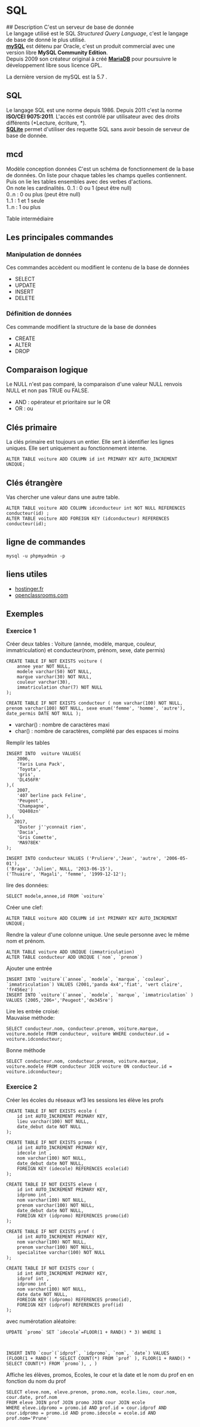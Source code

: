 # SQL
## Description
C'est un serveur de base de donnée  
Le langage utilisé est le SQL *Structured Query Language*, c'est le langage de base de donné le plus utilisé.  
**[mySQL](https://www.mysql.com/)** est détenu par Oracle, c'est un produit commercial avec une version libre **MySQL Community Edition**.  
Depuis 2009 son créateur original à créé **[MariaDB](https://mariadb.com/)** pour poursuivre le développement libre sous licence GPL.

La dernière version de mySQL est la 5.7 .

## SQL
Le langage SQL est une norme depuis 1986. Depuis 2011 c'est la norme **ISO/CEI 9075:2011**.
L'accès est contrôlé par utilisateur avec des droits différents (*Lecture, écriture, *).  
**[SQLite](https://www.sqlite.org/index.html)** permet d'utiliser des requette SQL sans avoir besoin de serveur de base de donnée.

## mcd
Modèle conception données
C'est un schéma de fonctionnement de la base de données.
On liste pour chaque tables les champs quelles contiennent. Puis on lie les tables ensembles avec des verbes d'actions.  
On note les cardinalités.
0..1 : 0 ou 1 (peut être null)  
0..n : 0 ou plus (peut être null)  
1..1 : 1 et 1 seule  
1..n : 1 ou plus  

Table intermédiaire

## Les principales commandes
### Manipulation de données
Ces commandes accèdent ou modifient le contenu de la base de données

- SELECT
- UPDATE
- INSERT
- DELETE

### Définition de données
Ces commande modifient la structure de la base de données

- CREATE
- ALTER
- DROP

## Comparaison logique
Le NULL n'est pas comparé, la comparaison d'une valeur NULL renvois NULL et non pas TRUE ou FALSE.  

 - AND : opérateur et prioritaire sur le OR
 - OR : ou

## Clés primaire
La clés primaire est toujours un entier. Elle sert à identifier les lignes uniques. Elle sert uniquement au fonctionnement interne.

	ALTER TABLE voiture ADD COLUMN id int PRIMARY KEY AUTO_INCREMENT UNIQUE;

## Clés étrangère
Vas chercher une valeur dans une autre table.

	ALTER TABLE voiture ADD COLUMN idconducteur int NOT NULL REFERENCES conducteur(id) ;
	ALTER TABLE voiture ADD FOREIGN KEY (idconducteur) REFERENCES conducteur(id);

## ligne de commandes

	mysql -u phpmyadmin -p

## liens utiles
* [hostinger.fr](https://www.hostinger.fr/tutoriels/creer-un-utilisateur-mysql/)
* [openclassrooms.com](https://openclassrooms.com/courses/administrez-vos-bases-de-donnees-avec-mysql/creation-d-une-base-de-donnees)


## Exemples
### Exercice 1
Créer deux tables : Voiture (année, modèle, marque, couleur, immatriculation) et conducteur(nom, prénom, sexe, date permis)

	CREATE TABLE IF NOT EXISTS voiture (
		annee year NOT NULL, 
		modele varchar(50) NOT NULL,
		marque varchar(30) NOT NULL,
		couleur varchar(30),
		immatriculation char(7) NOT NULL
	);

	CREATE TABLE IF NOT EXISTS conducteur ( nom varchar(100) NOT NULL, prenom varchar(100) NOT NULL, sexe enum('femme', 'homme', 'autre'), date_permis DATE NOT NULL );

- varchar() : nombre de caractères maxi
- char() : nombre de caractères, complété par des espaces si moins

Remplir les tables

	INSERT INTO  voiture VALUES(
		2006,
		'Yaris Luna Pack',
		'Toyota',
		'gris',
		'DL456FR'
	),(
		2007,
		'407 berline pack Feline',
		'Peugeot',
		'Champagne',
		'DQ408zn'
	),(
	   2017,
		'Duster j''yconnait rien',
		'Dacia',
		'Gris Comette',
		'MA978EK'
	);

	INSERT INTO conducteur VALUES ('Pruliere','Jean', 'autre', '2006-05-01'),
	('Braga', 'Julien', NULL, '2013-06-15'),
	('Thuaire', 'Magali', 'femme', '1999-12-12');

lire des données:

	SELECT modele,annee,id FROM `voiture` 

Créer une clef:

	ALTER TABLE voiture ADD COLUMN id int PRIMARY KEY AUTO_INCREMENT UNIQUE;

Rendre la valeur d'une colonne unique. Une seule personne avec le même nom et prénom.

	ALTER TABLE voiture ADD UNIQUE (immatriculation)
	ALTER TABLE conducteur ADD UNIQUE (`nom`, `prenom`)

Ajouter une entrée

	INSERT INTO `voiture`(`annee`, `modele`, `marque`, `couleur`, `immatriculation`) VALUES (2001,'panda 4x4','fiat', 'vert claire', 'fr456ez')
	INSERT INTO `voiture`(`annee`, `modele`, `marque`, `immatriculation` ) VALUES (2005,'206+','Peugeot','de345re')

Lire les entrée croisé:  
Mauvaise méthode:

	SELECT conducteur.nom, conducteur.prenom, voiture.marque, voiture.modele FROM conducteur, voiture WHERE conducteur.id = voiture.idconducteur;

Bonne méthode

	SELECT conducteur.nom, conducteur.prenom, voiture.marque, voiture.modele FROM conducteur JOIN voiture ON conducteur.id = voiture.idconducteur;


### Exercice 2
Créer
les écoles du réseaux wf3
les sessions
les élève
les profs


	CREATE TABLE IF NOT EXISTS ecole (
		id int AUTO_INCREMENT PRIMARY KEY,
		lieu varchar(100) NOT NULL,
		date_debut date NOT NULL
	);

	CREATE TABLE IF NOT EXISTS promo (
		id int AUTO_INCREMENT PRIMARY KEY,
		idecole int ,
		nom varchar(100) NOT NULL,
		date_debut date NOT NULL,
		FOREIGN KEY (idecole) REFERENCES ecole(id)
	);

	CREATE TABLE IF NOT EXISTS eleve (
		id int AUTO_INCREMENT PRIMARY KEY,
		idpromo int ,
		nom varchar(100) NOT NULL,
		prenom varchar(100) NOT NULL,
		date_debut date NOT NULL,
		FOREIGN KEY (idpromo) REFERENCES promo(id)
	);

	CREATE TABLE IF NOT EXISTS prof (
		id int AUTO_INCREMENT PRIMARY KEY,
		nom varchar(100) NOT NULL,
		prenom varchar(100) NOT NULL,
		specialitee varchar(100) NOT NULL
	);

	CREATE TABLE IF NOT EXISTS cour (
		id int AUTO_INCREMENT PRIMARY KEY,
		idprof int ,
		idpromo int ,
		nom varchar(100) NOT NULL,
		date date NOT NULL,
		FOREIGN KEY (idpromo) REFERENCES promo(id),
		FOREIGN KEY (idprof) REFERENCES prof(id)
	);

avec numérotation aléatoire:  

	UPDATE `promo` SET `idecole`=FLOOR(1 + RAND() * 3) WHERE 1



	INSERT INTO `cour`(`idprof`, `idpromo`, `nom`, `date`) VALUES 
	(FLOOR(1 + RAND() * SELECT COUNT(*) FROM `prof` ), FLOOR(1 + RAND() * SELECT COUNT(*) FROM `promo`), , )

Affiche les élèves, promos, Ecoles, le cour et la date et le nom du prof en en fonction du nom du prof

	SELECT eleve.nom, eleve.prenom, promo.nom, ecole.lieu, cour.nom, cour.date, prof.nom 
	FROM eleve JOIN prof JOIN promo JOIN cour JOIN ecole 
	WHERE eleve.idpromo = promo.id AND prof.id = cour.idprof AND cour.idpromo = promo.id AND promo.idecole = ecole.id AND prof.nom='Prune'

